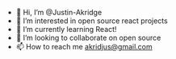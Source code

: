 - 👋 Hi, I’m @Justin-Akridge
- 👀 I’m interested in open source react projects
- 🌱 I’m currently learning React!
- 💞️ I’m looking to collaborate on open source
- 📫 How to reach me akridjus@gmail.com

<!---
Justin-Akridge/Justin-Akridge is a ✨ special ✨ repository because its `README.md` (this file) appears on your GitHub profile.
You can click the Preview link to take a look at your changes.
--->
